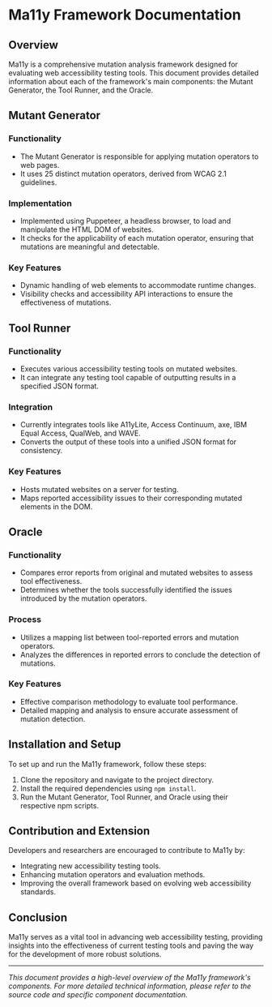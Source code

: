 
# Ma11y Framework Documentation

## Overview

Ma11y is a comprehensive mutation analysis framework designed for evaluating web accessibility testing tools. This document provides detailed information about each of the framework's main components: the Mutant Generator, the Tool Runner, and the Oracle.

## Mutant Generator

### Functionality
- The Mutant Generator is responsible for applying mutation operators to web pages.
- It uses 25 distinct mutation operators, derived from WCAG 2.1 guidelines.

### Implementation
- Implemented using Puppeteer, a headless browser, to load and manipulate the HTML DOM of websites.
- It checks for the applicability of each mutation operator, ensuring that mutations are meaningful and detectable.

### Key Features
- Dynamic handling of web elements to accommodate runtime changes.
- Visibility checks and accessibility API interactions to ensure the effectiveness of mutations.

## Tool Runner

### Functionality
- Executes various accessibility testing tools on mutated websites.
- It can integrate any testing tool capable of outputting results in a specified JSON format.

### Integration
- Currently integrates tools like A11yLite, Access Continuum, axe, IBM Equal Access, QualWeb, and WAVE.
- Converts the output of these tools into a unified JSON format for consistency.

### Key Features
- Hosts mutated websites on a server for testing.
- Maps reported accessibility issues to their corresponding mutated elements in the DOM.

## Oracle

### Functionality
- Compares error reports from original and mutated websites to assess tool effectiveness.
- Determines whether the tools successfully identified the issues introduced by the mutation operators.

### Process
- Utilizes a mapping list between tool-reported errors and mutation operators.
- Analyzes the differences in reported errors to conclude the detection of mutations.

### Key Features
- Effective comparison methodology to evaluate tool performance.
- Detailed mapping and analysis to ensure accurate assessment of mutation detection.

## Installation and Setup

To set up and run the Ma11y framework, follow these steps:
1. Clone the repository and navigate to the project directory.
2. Install the required dependencies using `npm install`.
3. Run the Mutant Generator, Tool Runner, and Oracle using their respective npm scripts.

## Contribution and Extension

Developers and researchers are encouraged to contribute to Ma11y by:
- Integrating new accessibility testing tools.
- Enhancing mutation operators and evaluation methods.
- Improving the overall framework based on evolving web accessibility standards.

## Conclusion

Ma11y serves as a vital tool in advancing web accessibility testing, providing insights into the effectiveness of current testing tools and paving the way for the development of more robust solutions.

---

*This document provides a high-level overview of the Ma11y framework's components. For more detailed technical information, please refer to the source code and specific component documentation.*

